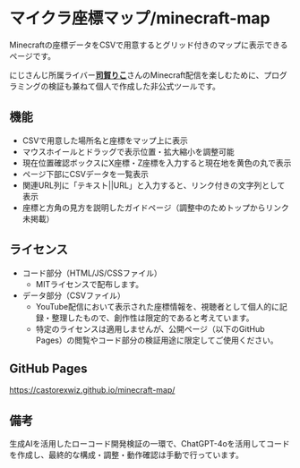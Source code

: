 # マイクラ座標マップ/minecraft-map

Minecraftの座標データをCSVで用意するとグリッド付きのマップに表示できるページです。

にじさんじ所属ライバー[**司賀りこ**](https://www.youtube.com/@ShigaRiko)さんのMinecraft配信を楽しむために、プログラミングの検証も兼ねて個人で作成した非公式ツールです。

## 機能
- CSVで用意した場所名と座標をマップ上に表示
- マウスホイールとドラッグで表示位置・拡大縮小を調整可能
- 現在位置確認ボックスにX座標・Z座標を入力すると現在地を黄色の丸で表示
- ページ下部にCSVデータを一覧表示
- 関連URL列に「テキスト||URL」と入力すると、リンク付きの文字列として表示
- 座標と方角の見方を説明したガイドページ（調整中のためトップからリンク未掲載）

## ライセンス
- コード部分（HTML/JS/CSSファイル）
  - MITライセンスで配布します。
- データ部分（CSVファイル）
  - YouTube配信において表示された座標情報を、視聴者として個人的に記録・整理したもので、創作性は限定的であると考えています。
  - 特定のライセンスは適用しませんが、公開ページ（以下のGitHub Pages）の閲覧やコード部分の検証用途に限定してご使用ください。

## GitHub Pages
https://castorexwiz.github.io/minecraft-map/

## 備考
生成AIを活用したローコード開発検証の一環で、ChatGPT-4oを活用してコードを作成し、最終的な構成・調整・動作確認は手動で行っています。
